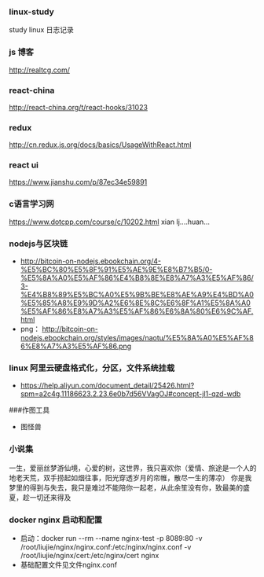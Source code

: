 ### linux-study
study linux 日志记录

### js 博客
http://realtcg.com/

### react-china
http://react-china.org/t/react-hooks/31023

### redux
http://cn.redux.js.org/docs/basics/UsageWithReact.html

### react ui
https://www.jianshu.com/p/87ec34e59891

### c语言学习网
https://www.dotcpp.com/course/c/10202.html
xian lj....huan...

### nodejs与区块链
- http://bitcoin-on-nodejs.ebookchain.org/4-%E5%BC%80%E5%8F%91%E5%AE%9E%E8%B7%B5/0-%E5%8A%A0%E5%AF%86%E4%B8%8E%E8%A7%A3%E5%AF%86/3-%E4%B8%89%E5%BC%A0%E5%9B%BE%E8%AE%A9%E4%BD%A0%E5%85%A8%E9%9D%A2%E6%8E%8C%E6%8F%A1%E5%8A%A0%E5%AF%86%E8%A7%A3%E5%AF%86%E6%8A%80%E6%9C%AF.html
- png： http://bitcoin-on-nodejs.ebookchain.org/styles/images/naotu/%E5%8A%A0%E5%AF%86%E8%A7%A3%E5%AF%86.png

### linux 阿里云硬盘格式化，分区，文件系统挂载
- https://help.aliyun.com/document_detail/25426.html?spm=a2c4g.11186623.2.23.6e0b7d56VVagOJ#concept-jl1-qzd-wdb

###作图工具
- 图怪兽

### 小说集
一生，爱丽丝梦游仙境，心爱的树，这世界，我只喜欢你（爱情、旅途是一个人的地老天荒，双手捞起如烟往事，阳光穿透岁月的帘帷，散尽一生的薄凉）
你是我梦里的得到与失去，我只是难过不能陪你一起老，从此余笙没有你，致最美的盛夏，趁一切还来得及

### docker nginx 启动和配置
- 启动：docker run --rm --name nginx-test -p 8089:80  -v /root/liujie/nginx/nginx.conf:/etc/nginx/nginx.conf  -v /root/liujie/nginx/cert:/etc/nginx/cert nginx
- 基础配置文件见文件nginx.conf
